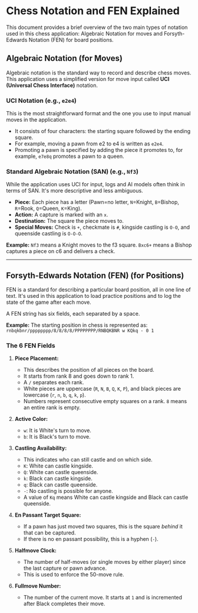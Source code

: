 # Chess Notation and FEN Explained

This document provides a brief overview of the two main types of notation used in this chess application: Algebraic Notation for moves and Forsyth-Edwards Notation (FEN) for board positions.

## Algebraic Notation (for Moves)

Algebraic notation is the standard way to record and describe chess moves. This application uses a simplified version for move input called **UCI (Universal Chess Interface)** notation.

### UCI Notation (e.g., `e2e4`)

This is the most straightforward format and the one you use to input manual moves in the application.

-   It consists of four characters: the starting square followed by the ending square.
-   For example, moving a pawn from e2 to e4 is written as `e2e4`.
-   Promoting a pawn is specified by adding the piece it promotes to, for example, `e7e8q` promotes a pawn to a queen.

### Standard Algebraic Notation (SAN) (e.g., `Nf3`)

While the application uses UCI for input, logs and AI models often think in terms of SAN. It's more descriptive and less ambiguous.

-   **Piece:** Each piece has a letter (Pawn=no letter, `N`=Knight, `B`=Bishop, `R`=Rook, `Q`=Queen, `K`=King).
-   **Action:** A capture is marked with an `x`.
-   **Destination:** The square the piece moves to.
-   **Special Moves:** Check is `+`, checkmate is `#`, kingside castling is `O-O`, and queenside castling is `O-O-O`.

**Example:** `Nf3` means a Knight moves to the f3 square. `Bxc6+` means a Bishop captures a piece on c6 and delivers a check.

---

## Forsyth-Edwards Notation (FEN) (for Positions)

FEN is a standard for describing a particular board position, all in one line of text. It's used in this application to load practice positions and to log the state of the game after each move.

A FEN string has six fields, each separated by a space.

**Example:** The starting position in chess is represented as:
`rnbqkbnr/pppppppp/8/8/8/8/PPPPPPPP/RNBQKBNR w KQkq - 0 1`

### The 6 FEN Fields

1.  **Piece Placement:**
    -   This describes the position of all pieces on the board.
    -   It starts from rank 8 and goes down to rank 1.
    -   A `/` separates each rank.
    -   White pieces are uppercase (`R`, `N`, `B`, `Q`, `K`, `P`), and black pieces are lowercase (`r`, `n`, `b`, `q`, `k`, `p`).
    -   Numbers represent consecutive empty squares on a rank. `8` means an entire rank is empty.

2.  **Active Color:**
    -   `w`: It is White's turn to move.
    -   `b`: It is Black's turn to move.

3.  **Castling Availability:**
    -   This indicates who can still castle and on which side.
    -   `K`: White can castle kingside.
    -   `Q`: White can castle queenside.
    -   `k`: Black can castle kingside.
    -   `q`: Black can castle queenside.
    -   `-`: No castling is possible for anyone.
    -   A value of `Kq` means White can castle kingside and Black can castle queenside.

4.  **En Passant Target Square:**
    -   If a pawn has just moved two squares, this is the square *behind* it that can be captured.
    -   If there is no en passant possibility, this is a hyphen (`-`).

5.  **Halfmove Clock:**
    -   The number of half-moves (or single moves by either player) since the last capture or pawn advance.
    -   This is used to enforce the 50-move rule.

6.  **Fullmove Number:**
    -   The number of the current move. It starts at `1` and is incremented after Black completes their move.
